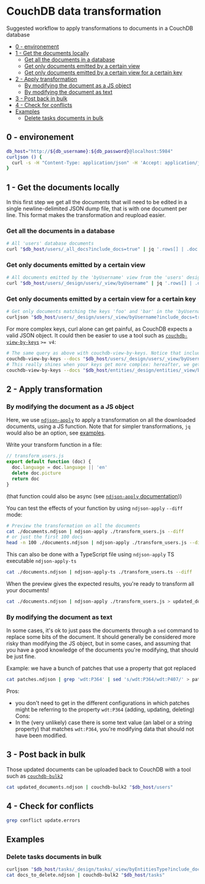 # CouchDB data transformation
Suggested workflow to apply transformations to documents in a CouchDB database

<!-- START doctoc generated TOC please keep comment here to allow auto update -->
<!-- DON'T EDIT THIS SECTION, INSTEAD RE-RUN doctoc TO UPDATE -->

- [0 - environement](#0---environement)
- [1 - Get the documents locally](#1---get-the-documents-locally)
  - [Get all the documents in a database](#get-all-the-documents-in-a-database)
  - [Get only documents emitted by a certain view](#get-only-documents-emitted-by-a-certain-view)
  - [Get only documents emitted by a certain view for a certain key](#get-only-documents-emitted-by-a-certain-view-for-a-certain-key)
- [2 - Apply transformation](#2---apply-transformation)
  - [By modifying the document as a JS object](#by-modifying-the-document-as-a-js-object)
  - [By modifying the document as text](#by-modifying-the-document-as-text)
- [3 - Post back in bulk](#3---post-back-in-bulk)
- [4 - Check for conflicts](#4---check-for-conflicts)
- [Examples](#examples)
  - [Delete tasks documents in bulk](#delete-tasks-documents-in-bulk)

<!-- END doctoc generated TOC please keep comment here to allow auto update -->

## 0 - environement

```sh
db_host="http://${db_username}:${db_password}@localhost:5984"
curljson () {
  curl -s -H "Content-Type: application/json" -H 'Accept: application/json' $@
}
```

## 1 - Get the documents locally
In this first step we get all the documents that will need to be edited in a single newline-delimited JSON dump file, that is with one document per line. This format makes the transformation and reupload easier.

### Get all the documents in a database
```sh
# All 'users' database documents
curl "$db_host/users/_all_docs?include_docs=true" | jq '.rows[] | .doc' -c > documents.ndjson
```

### Get only documents emitted by a certain view
```sh
# All documents emitted by the 'byUsername' view from the 'users' design doc, from the 'users' database
curl "$db_host/users/_design/users/_view/byUsername" | jq '.rows[] | .doc' -c > documents.ndjson
```

### Get only documents emitted by a certain view for a certain key
```sh
# Get only documents matching the keys 'foo' and 'bar' in the 'byUsername' view
curljson "$db_host/users/_design/users/_view/byUsername?include_docs=true" -d '{"keys":["foo","bar"]}' | jq '.rows[] | .doc' -c > documents.ndjson
```

For more complex keys, curl alone can get painful, as CouchDB expects a valid JSON object. It could then be easier to use a tool such as [`couchdb-view-by-keys`](https://github.com/maxlath/couchdb-view-by-keys) `>= v4`:
```sh
# The same query as above with couchdb-view-by-keys. Notice that include_docs=true is the default now, and that we directly get NDJSON
couchdb-view-by-keys --docs "$db_host/users/_design/users/_view/byUsername" 'foo' 'bar' > documents.ndjson
# This really shines when your keys get more complex: hereafter, we get all documents with the claims
couchdb-view-by-keys --docs "$db_host/entities/_design/entities/_view/byClaim" '["wdt:P31", "wd:Q5"]' > documents.ndjson
```

## 2 - Apply transformation
### By modifying the document as a JS object
Here, we use [`ndjson-apply`](https://github.com/maxlath/ndjson-apply) to apply a transformation on all the downloaded documents, using a JS function. Note that for simpler transformations, `jq` would also be an option, see [examples](#examples).

Write your transform function in a file:
```js
// transform_users.js
export default function (doc) {
  doc.language = doc.language || 'en'
  delete doc.picture
  return doc
}
```
(that function could also be async (see [`ndjson-apply` documentation](https://github.com/maxlath/ndjson-apply)))

You can test the effects of your function by using `ndjson-apply` `--diff` mode:

```sh
# Preview the transformation on all the documents
cat ./documents.ndjson | ndjson-apply ./transform_users.js --diff
# or just the first 100 docs
head -n 100 ./documents.ndjson | ndjson-apply ./transform_users.js --diff
```

This can also be done with a TypeScript file using `ndjson-apply` TS executable `ndjson-apply-ts`
```sh
cat ./documents.ndjson | ndjson-apply-ts ./transform_users.ts --diff
```

When the preview gives the expected results, you're ready to transform all your documents!

```sh
cat ./documents.ndjson | ndjson-apply ./transform_users.js > updated_documents.ndjson
```


### By modifying the document as text
In some cases, it's ok to just pass the documents through a `sed` command to replace some bits of the document. It should generally be considered more risky than modifying the JS object, but in some cases, and assuming that you have a good knowledge of the documents you're modifying, that should be just fine.

Example: we have a bunch of patches that use a property that got replaced
```sh
cat patches.ndjson | grep 'wdt:P364' | sed 's/wdt:P364/wdt:P407/' > patches.fixed.ndjson
```
Pros:
- you don't need to get in the different configurations in which patches might be referring to the property `wdt:P364` (adding, updating, deleting)
Cons:
- In the (very unlikely) case there is some text value (an label or a string property) that matches `wdt:P364`, you're modifying data that should not have been modified.

## 3 - Post back in bulk
Those updated documents can be uploaded back to CouchDB with a tool such as [`couchdb-bulk2`](https://github.com/maxlath/couchdb-bulk2)

```sh
cat updated_documents.ndjson | couchdb-bulk2 "$db_host/users"
```

## 4 - Check for conflicts
```sh
grep conflict update.errors
```

## Examples

### Delete tasks documents in bulk
```sh
curljson "$db_host/tasks/_design/tasks/_view/byEntitiesType?include_docs=true" -d '{"key":"human"}' | jq '.rows[].doc | { _id: ._id, _rev: ._rev, _deleted: true }' -cr > docs_to_delete.ndjson
cat docs_to_delete.ndjson | couchdb-bulk2 "$db_host/tasks"
```
